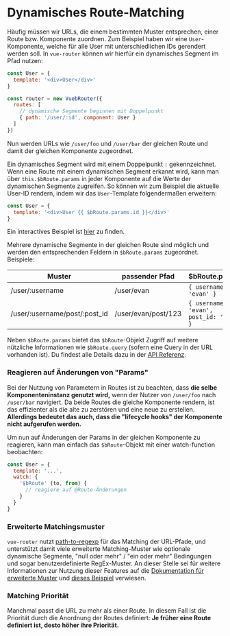 # Dynamisches Route-Matching

Häufig müssen wir URLs, die einem bestimmten Muster entsprechen, einer Route bzw. Komponente zuordnen. Zum Beispiel haben wir eine `User`-Komponente, welche für alle User mit unterschiedlichen IDs gerendert werden soll. In `vue-router` können wir hierfür ein dynamisches Segment im Pfad nutzen:

``` js
const User = {
  template: '<div>User</div>'
}

const router = new VuebRouter({
  routes: [
    // dynamische Segmente beginnen mit Doppelpunkt
    { path: '/user/:id', component: User }
  ]
})
```

Nun werden URLs wie `/user/foo` und `/user/bar` der gleichen Route und damit der gleichen Komponente zugeordnet.

Ein dynamisches Segment wird mit einem Doppelpunkt `:` gekennzeichnet. Wenn eine Route mit einem dynamischen Segment erkannt wird, kann man über `this.$bRoute.params`  in jeder Komponente auf die Werte der dynamischen Segmente zugreifen. So können wir zum Beispiel die aktuelle User-ID rendern, indem wir das `User`-Template folgendermaßen erweitern:

``` js
const User = {
  template: '<div>User {{ $bRoute.params.id }}</div>'
}
```

Ein interactives Beispiel ist [hier](http://jsfiddle.net/yyx990803/4xfa2f19/) zu finden.

Mehrere dynamische Segmente in der gleichen Route sind möglich und werden den entsprechenden Feldern in `$bRoute.params` zugeordnet. Beispiele:

| Muster | passender Pfad | $bRoute.params |
|---------|------|--------|
| /user/:username | /user/evan | `{ username: 'evan' }` |
| /user/:username/post/:post_id | /user/evan/post/123 | `{ username: 'evan', post_id: '123' }` |

Neben `$bRoute.params` bietet das `$bRoute`-Objekt Zugriff auf weitere nützliche Informationen wie `$bRoute.query` (sofern eine Query in der URL vorhanden ist). Du findest alle Details dazu in der [API Referenz](../api/route-object.md).


### Reagieren auf Änderungen von "Params"

Bei der Nutzung von Parametern in Routes ist zu beachten, dass **die selbe Komponenteninstanz genutzt wird,** wenn der Nutzer von `/user/foo` nach `/user/bar` navigiert. Da beide Routes die gleiche Komponente rendern, ist das effizienter als die alte zu zerstören und eine neue zu erstellen. **Allerdings bedeutet das auch, dass die "lifecycle hooks" der Komponente nicht aufgerufen werden.**

Um nun auf Änderungen der Params in der gleichen Komponente zu reagieren, kann man einfach das `$bRoute`-Objekt mit einer watch-function beobachten:

``` js
const User = {
  template: '...',
  watch: {
    '$bRoute' (to, from) {
      // reagiere auf @Route-Änderungen
    }
  }
}
```

### Erweiterte Matchingsmuster

`vue-router` nutzt [path-to-regexp](https://github.com/pillarjs/path-to-regexp) für das Matching der URL-Pfade, und unterstützt damit viele erweiterte Matching-Muster wie optionale dynamische Segmente, "null oder mehr" / "ein oder mehr" Bedingungen und sogar benutzerdefinierte RegEx-Muster.
An dieser Stelle sei für weitere Informationen zur Nutzung dieser Features auf die [Dokumentation für erweiterte Muster](https://github.com/pillarjs/path-to-regexp#parameters) und [dieses Beispiel](https://github.com/vuejs/vue-router/blob/dev/examples/route-matching/app.js) verwiesen.

### Matching Priorität

Manchmal passt die URL zu mehr als einer Route. In diesem Fall ist die Priorität durch die Anordnung der Routes definiert: **Je früher eine Route definiert ist, desto höher ihre Priorität.**
